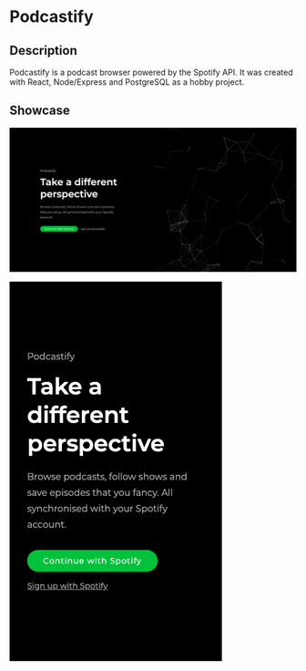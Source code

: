# Podcastify

## Description

Podcastify is a podcast browser powered by the Spotify API. It was created with
React, Node/Express and PostgreSQL as a hobby project.

## Showcase

![Desktop project preview GIF](assets/preview.gif)

![Mobile project preview GIF](assets/preview-m.gif)
